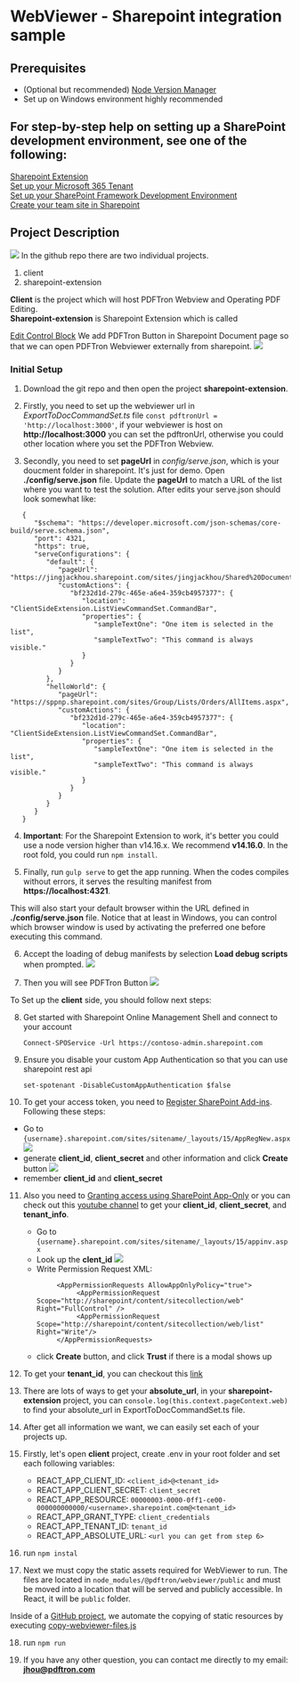 # WebViewer - Sharepoint integration sample

## Prerequisites

- (Optional but recommended) [Node Version Manager](http://npm.github.io/installation-setup-docs/installing/using-a-node-version-manager.html)
- Set up on Windows environment highly recommended

## For step-by-step help on setting up a SharePoint development environment, see one of the following:

[Sharepoint Extension](https://docs.microsoft.com/en-us/sharepoint/dev/spfx/extensions/get-started/building-simple-cmdset-with-dialog-api)\
[Set up your Microsoft 365 Tenant](https://docs.microsoft.com/en-us/sharepoint/dev/spfx/set-up-your-developer-tenant)\
[Set up your SharePoint Framework Development Environment](https://docs.microsoft.com/en-us/sharepoint/dev/spfx/set-up-your-development-environment)\
[Create your team site in Sharepoint](https://support.microsoft.com/en-us/office/create-a-team-site-in-sharepoint-ef10c1e7-15f3-42a3-98aa-b5972711777d)

## Project Description

![](https://pdftron.s3.amazonaws.com/custom/test/jack/sharepoint_readme_pics/Screen+Shot+2022-03-14+at+1.39.40+PM.png)
In the github repo there are two individual projects.

   <ol>
      <li>client</li>
      <li>sharepoint-extension</li>
   </ol>
   <strong>Client</strong> is the project which will host PDFTron Webview and Operating PDF Editing. <br>
   <strong>Sharepoint-extension</strong> is Sharepoint Extension which is called            
   
   [Edit Control Block](https://docs.microsoft.com/en-us/sharepoint/dev/spfx/extensions/guidance/migrate-from-ecb-to-spfx-extensions) We add PDFTron Button in Sharepoint Document page so that we can open PDFTron Webviewer externally from sharepoint.
   ![](https://pdftron.s3.amazonaws.com/custom/test/jack/sharepoint_readme_pics/Screen+Shot+2022-03-14+at+2.02.38+PM.png)

### Initial Setup

1. Download the git repo and then open the project **sharepoint-extension**.

2. Firstly, you need to set up the webviewer url in _ExportToDocCommandSet.ts_ file
   `const pdftronUrl = 'http://localhost:3000'`, if your webviewer is host on <strong>http://localhost:3000</strong> you can set the pdftronUrl, otherwise you could other location where you set the PDFTron Webview.

3. Secondly, you need to set **pageUrl** in _config/serve.json_, which is your doucment folder in sharepoint. It's just for demo. Open <strong>./config/serve.json</strong> file. Update the <strong>pageUrl</strong> to match a URL of the list where you want to test the solution. After edits your serve.json should look somewhat like:

```
   {
      "$schema": "https://developer.microsoft.com/json-schemas/core-build/serve.schema.json",
      "port": 4321,
      "https": true,
      "serveConfigurations": {
         "default": {
            "pageUrl": "https://jingjackhou.sharepoint.com/sites/jingjackhou/Shared%20Documents/Forms/AllItems.aspx",
            "customActions": {
               "bf232d1d-279c-465e-a6e4-359cb4957377": {
                  "location": "ClientSideExtension.ListViewCommandSet.CommandBar",
                  "properties": {
                     "sampleTextOne": "One item is selected in the list",
                     "sampleTextTwo": "This command is always visible."
                  }
               }
            }
         },
         "helloWorld": {
            "pageUrl": "https://sppnp.sharepoint.com/sites/Group/Lists/Orders/AllItems.aspx",
            "customActions": {
               "bf232d1d-279c-465e-a6e4-359cb4957377": {
                  "location": "ClientSideExtension.ListViewCommandSet.CommandBar",
                  "properties": {
                     "sampleTextOne": "One item is selected in the list",
                     "sampleTextTwo": "This command is always visible."
                  }
               }
            }
         }
      }
   }
```

4. <strong>Important</strong>: For the Sharepoint Extension to work, it's better you could use a node version higher than v14.16.x. We recommend <strong>v14.16.0</strong>. In the root fold, you could run `npm install`.

5. Finally, run `gulp serve` to get the app running. When the codes compiles without errors, it serves the resulting manifest from <strong>https://localhost:4321</strong>. <br />

This will also start your default browser within the URL defined in <strong>./config/serve.json</strong> file. Notice that at least in Windows, you can control which browser window is used by activating the preferred one before executing this command.

6. Accept the loading of debug manifests by selection <strong>Load debug scripts</strong> when prompted.
   ![](https://docs.microsoft.com/en-us/sharepoint/dev/images/ext-com-accept-debug-scripts.png)

7. Then you will see PDFTron Button ![](https://pdftron.s3.amazonaws.com/custom/test/jack/sharepoint_readme_pics/Screen+Shot+2022-03-14+at+2.02.38+PM.png)

To Set up the **client** side, you should follow next steps:

8. Get started with Sharepoint Online Management Shell and connect to your account

   `Connect-SPOService -Url https://contoso-admin.sharepoint.com`

9. Ensure you disable your custom App Authentication so that you can use sharepoint rest api

   `set-spotenant -DisableCustomAppAuthentication $false`

10. To get your access token, you need to [Register SharePoint Add-ins](https://docs.microsoft.com/en-us/sharepoint/dev/sp-add-ins/register-sharepoint-add-ins). Following these steps:

- Go to `{username}.sharepoint.com/sites/sitename/_layouts/15/AppRegNew.aspx`
  ![](https://pdftron.s3.amazonaws.com/custom/test/jack/sharepoint_readme_pics/Screen+Shot+2022-03-10+at+10.36.18+AM.png)
- generate **client_id**, **client_secret** and other information and click **Create** button
  ![](https://docs.microsoft.com/en-us/sharepoint/dev/solution-guidance/media/apponly/sharepointapponly1.png)
- remember **client_id** and **client_secret**

11. Also you need to [Granting access using SharePoint App-Only](https://docs.microsoft.com/en-us/sharepoint/dev/solution-guidance/security-apponly-azureacs) or you can check out this [youtube channel](https://www.youtube.com/watch?v=YMliU4vB_YM&t=631s) to get your **client_id**, **client_secret**, and **tenant_info**.

    - Go to `{username}.sharepoint.com/sites/sitename/_layouts/15/appinv.aspx`
    - Look up the **clent_id**
      ![](https://docs.microsoft.com/en-us/sharepoint/dev/solution-guidance/media/apponly/sharepointapponly2.png)
    - Write Permission Request XML:
      ```
           <AppPermissionRequests AllowAppOnlyPolicy="true">
                <AppPermissionRequest Scope="http://sharepoint/content/sitecollection/web" Right="FullControl" />
                <AppPermissionRequest Scope="http://sharepoint/content/sitecollection/web/list" Right="Write"/>
           </AppPermissionRequests>
      ```
    - click **Create** button, and click **Trust** if there is a modal shows up

12. To get your **tenant_id**, you can checkout this [link](https://piyushksingh.com/2017/03/06/get-office-365-tenant-id/)

13. There are lots of ways to get your **absolute_url**, in your **sharepoint-extension** project, you can `console.log(this.context.pageContext.web)` to find your absolute_url in ExportToDocCommandSet.ts file.

14. After get all information we want, we can easily set each of your projects up.

15. Firstly, let's open **client** project, create .env in your root folder and set each following variables:

    - REACT_APP_CLIENT_ID: `<client_id>@<tenant_id>`
    - REACT_APP_CLIENT_SECRET: `client_secret`
    - REACT_APP_RESOURCE: `00000003-0000-0ff1-ce00-000000000000/<username>.sharepoint.com@<tenant_id>`
    - REACT_APP_GRANT_TYPE: `client_credentials`
    - REACT_APP_TENANT_ID: `tenant_id`
    - REACT_APP_ABSOLUTE_URL: `<url you can get from step 6>`

16. run `npm instal`

17. Next we must copy the static assets required for WebViewer to run. The files are located in `node_modules/@pdftron/webviewer/public` and must be moved into a location that will be served and publicly accessible. In React, it will be `public` folder.

Inside of a [GitHub project](https://github.com/PDFTron/sharepoint-integration/tree/main/client), we automate the copying of static resources by executing [copy-webviewer-files.js](https://github.com/PDFTron/sharepoint-integration/blob/main/client/tools/copy-webviewer-files.js)

18. run `npm run`

19. If you have any other question, you can contact me directly to my email: **jhou@pdftron.com**
